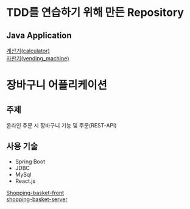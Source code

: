 # TDD를 연습하기 위해 만든 Repository

## Java Application
[계산기(calculator)](https://github.com/jk05018/java-calculator/tree/jk05018)<br>
[자판기(vending_machine)](https://github.com/jk05018/TDD/tree/main/vending_machine_tdd)<br>

# 장바구니 어플리케이션 

## 주제 
온라인 주문 시 장바구니 기능 및 주문(REST-API)

## 사용 기술
* Spring Boot
* JDBC
* MySql
* React.js

[Shopping-basket-front](https://github.com/jk05018/shopping-basket-front)<br>
[shopping-basket-server](https://github.com/jk05018/Shopping-basket-server)<br>
